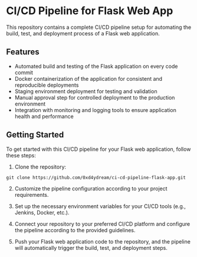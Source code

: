 # CI/CD Pipeline for Flask Web App

This repository contains a complete CI/CD pipeline setup for automating the build, test, and deployment process of a Flask web application.

## Features

- Automated build and testing of the Flask application on every code commit
- Docker containerization of the application for consistent and reproducible deployments
- Staging environment deployment for testing and validation
- Manual approval step for controlled deployment to the production environment
- Integration with monitoring and logging tools to ensure application health and performance

## Getting Started

To get started with this CI/CD pipeline for your Flask web application, follow these steps:

1. Clone the repository:

```shell
git clone https://github.com/0xd4ydream/ci-cd-pipeline-flask-app.git
```

2. Customize the pipeline configuration according to your project requirements.

3. Set up the necessary environment variables for your CI/CD tools (e.g., Jenkins, Docker, etc.).

4. Connect your repository to your preferred CI/CD platform and configure the pipeline according to the provided guidelines.

5. Push your Flask web application code to the repository, and the pipeline will automatically trigger the build, test, and deployment steps.

